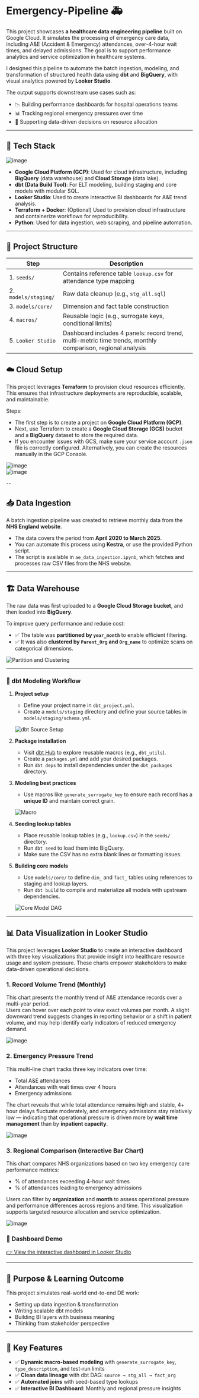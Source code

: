 # Emergency-Pipeline 🚑

This project showcases **a healthcare data engineering pipeline** built on Google Cloud. It simulates the processing of emergency care data, including A&E (Accident & Emergency) attendances, over-4-hour wait times, and delayed admissions. The goal is to support performance analytics and service optimization in healthcare systems.

I designed this pipeline to automate the batch ingestion, modeling, and transformation of structured health data using **dbt** and **BigQuery**, with visual analytics powered by **Looker Studio**.

The output supports downstream use cases such as:
- 📉 Building performance dashboards for hospital operations teams  
- 📊 Tracking regional emergency pressures over time  
- 🔁 Supporting data-driven decisions on resource allocation

---

## 🧰 Tech Stack

![image](https://github.com/user-attachments/assets/332be1b1-0235-4050-ba2f-496bff5e435a)

- **Google Cloud Platform (GCP)**: Used for cloud infrastructure, including **BigQuery** (data warehouse) and **Cloud Storage** (data lake).
- **dbt (Data Build Tool)**: For ELT modeling, building staging and core models with modular SQL.
- **Looker Studio**: Used to create interactive BI dashboards for A&E trend analysis.
- **Terraform + Docker**: (Optional) Used to provision cloud infrastructure and containerize workflows for reproducibility.
- **Python**: Used for data ingestion, web scraping, and pipeline automation.

---

## 📁 Project Structure

| Step | Description |
|------|-------------|
| 1. `seeds/` | Contains reference table `lookup.csv` for attendance type mapping |
| 2. `models/staging/` | Raw data cleanup (e.g., `stg_all.sql`) |
| 3. `models/core/` | Dimension and fact table construction |
| 4. `macros/` | Reusable logic (e.g., surrogate keys, conditional limits) |
| 5. `Looker Studio` | Dashboard includes 4 panels: record trend, multi-metric time trends, monthly comparison, regional analysis

## ☁️ Cloud Setup

This project leverages **Terraform** to provision cloud resources efficiently. This ensures that infrastructure deployments are reproducible, scalable, and maintainable.

Steps:
- The first step is to create a project on **Google Cloud Platform (GCP)**.
- Next, use Terraform to create a **Google Cloud Storage (GCS)** bucket and a **BigQuery** dataset to store the required data.
- If you encounter issues with GCS, make sure your service account `.json` file is correctly configured. Alternatively, you can create the resources manually in the GCP Console.

![image](https://github.com/user-attachments/assets/9f95cf4c-4efb-4485-8f71-afe047378801)  
![image](https://github.com/user-attachments/assets/2eaab7bb-46f8-4c67-b275-c8c1d1c4eb08)

--

## 📥 Data Ingestion

A batch ingestion pipeline was created to retrieve monthly data from the **NHS England website**.

- The data covers the period from **April 2020 to March 2025**.
- You can automate this process using **Kestra**, or use the provided Python script.
- The script is available in `ae_data_ingestion.ipynb`, which fetches and processes raw CSV files from the NHS website.
  
---

## 🏗️ Data Warehouse

The raw data was first uploaded to a **Google Cloud Storage bucket**, and then loaded into **BigQuery**.

To improve query performance and reduce cost:
- ✅ The table was **partitioned by `year_month`** to enable efficient filtering.
- ✅ It was also **clustered by `Parent_Org` and `Org_name`** to optimize scans on categorical dimensions.

![Partition and Clustering](https://github.com/user-attachments/assets/024dd162-d430-47f7-9de3-6a372ed6f5a7)

---

### 🧱 dbt Modeling Workflow

1. **Project setup**
   - Define your project name in `dbt_project.yml`.
   - Create a `models/staging` directory and define your source tables in `models/staging/schema.yml`.

   ![dbt Source Setup](https://github.com/user-attachments/assets/73876317-718d-41b2-8257-ddb1977af388)

2. **Package installation**
   - Visit [dbt Hub](https://hub.getdbt.com/) to explore reusable macros (e.g., `dbt_utils`).
   - Create a `packages.yml` and add your desired packages.
   - Run `dbt deps` to install dependencies under the `dbt_packages` directory.

3. **Modeling best practices**
   - Use macros like `generate_surrogate_key` to ensure each record has a **unique ID** and maintain correct grain.

   ![Macro](https://github.com/user-attachments/assets/f068ec70-9bea-4826-9c8b-99bc286f3479)

4. **Seeding lookup tables**
   - Place reusable lookup tables (e.g., `lookup.csv`) in the `seeds/` directory.
   - Run `dbt seed` to load them into BigQuery.
   - Make sure the CSV has no extra blank lines or formatting issues.

5. **Building core models**
   - Use `models/core/` to define `dim_` and `fact_` tables using references to staging and lookup layers.
   - Run `dbt build` to compile and materialize all models with upstream dependencies.

   ![Core Model DAG](https://github.com/user-attachments/assets/c01cdf68-d516-448f-91cf-65daa25cc47d)

---

## 📊 Data Visualization in Looker Studio

This project leverages **Looker Studio** to create an interactive dashboard with three key visualizations that provide insight into healthcare resource usage and system pressure. These charts empower stakeholders to make data-driven operational decisions.

### 1. Record Volume Trend (Monthly)

This chart presents the monthly trend of A&E attendance records over a multi-year period.  
Users can hover over each point to view exact volumes per month. A slight downward trend suggests changes in reporting behavior or a shift in patient volume, and may help identify early indicators of reduced emergency demand.

![image](https://github.com/user-attachments/assets/ea3c4a1e-6bfb-4abb-bec3-e6a6dbf469aa)

### 2. Emergency Pressure Trend

This multi-line chart tracks three key indicators over time:
- Total A&E attendances
- Attendances with wait times over 4 hours
- Emergency admissions

The chart reveals that while total attendance remains high and stable, 4+ hour delays fluctuate moderately, and emergency admissions stay relatively low — indicating that operational pressure is driven more by **wait time management** than by **inpatient capacity**.

![image](https://github.com/user-attachments/assets/88cbaf28-99b6-42a3-96a3-bbc48fb3f3f4)

### 3. Regional Comparison (Interactive Bar Chart)

This chart compares NHS organizations based on two key emergency care performance metrics:
- % of attendances exceeding 4-hour wait times  
- % of attendances leading to emergency admissions  

Users can filter by **organization** and **month** to assess operational pressure and performance differences across regions and time. This visualization supports targeted resource allocation and service optimization.

![image](https://github.com/user-attachments/assets/9977054e-bbae-41b5-8ff0-bf85b295f061)

### 🔗 Dashboard Demo

[👉 View the interactive dashboard in Looker Studio](https://lookerstudio.google.com/u/0/reporting/90748a94-e924-4b60-81b4-31dcdadd3ece/page/g57MF?hl=en)

---

## 🎯 Purpose & Learning Outcome

This project simulates real-world end-to-end DE work:
- Setting up data ingestion & transformation
- Writing scalable dbt models
- Building BI layers with business meaning
- Thinking from stakeholder perspective

---

## 🧠 Key Features

- ✅ **Dynamic macro-based modeling** with `generate_surrogate_key`, `type_description`, and test-run limits
- ✅ **Clean data lineage** with dbt DAG: `source → stg_all → fact_org`
- ✅ **Automated joins** with seed-based type lookups
- ✅ **Interactive BI Dashboard**: Monthly and regional pressure insights

